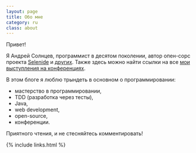 ```yaml
---
layout: page
title: Обо мне
category: ru
class: about
---
```


Привет!

Я Андрей Солнцев, программист в десятом поколении, автор опен-сорс проекта [Selenide](http://ru.selenide.org) и [других](/open-source.html).
Также здесь можно найти ссылки на все [мои выступления на конференциях](/video.html).

В этом блоге я люблю трындеть в основном о программировании:

* мастерство в программировании,
* TDD (разработка через тесты), 
* Java,
* web development, 
* open-source,
* конференции.

Приятного чтения, и не стесняйтесь комментировать!

{% include links.html %}
